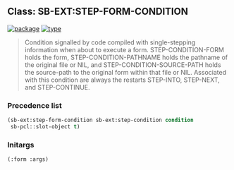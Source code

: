 ## Class: SB-EXT:STEP-FORM-CONDITION
[![package](https://img.shields.io/badge/Package-SB--EXT-5f9ea0.svg?style=social&colorA=999999)](../) [![type](https://img.shields.io/badge/Type-Class-5f9ea0.svg?style=social&colorA=999999)](../#class) 

> Condition signalled by code compiled with
> single-stepping information when about to execute a form.
> STEP-CONDITION-FORM holds the form, STEP-CONDITION-PATHNAME holds the
> pathname of the original file or NIL, and STEP-CONDITION-SOURCE-PATH
> holds the source-path to the original form within that file or NIL.
> Associated with this condition are always the restarts STEP-INTO,
> STEP-NEXT, and STEP-CONTINUE.

### Precedence list
```cl
(sb-ext:step-form-condition sb-ext:step-condition condition
 sb-pcl::slot-object t)
```
### Initargs
```cl
(:form :args)
```
